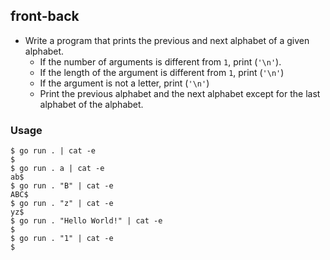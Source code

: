 ## front-back

- Write a program that prints the previous and next alphabet of a given alphabet.
    - If the number of arguments is different from `1`, print (`'\n'`).
    - If the length of the argument is different from `1`, print (`'\n'`)
    - If the argument is not a letter, print (`'\n'`)
    - Print the previous alphabet and the next alphabet except for the last alphabet of the alphabet.

### Usage

```console
$ go run . | cat -e 
$
$ go run . a | cat -e
ab$
$ go run . "B" | cat -e
ABC$
$ go run . "z" | cat -e
yz$
$ go run . "Hello World!" | cat -e
$
$ go run . "1" | cat -e
$
```
